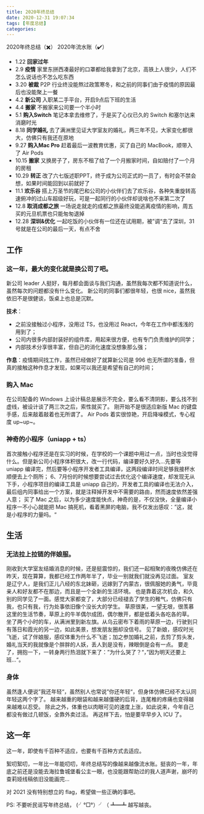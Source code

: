 ```yaml
---
title: 2020年终总结
date: 2020-12-31 19:07:34
tags: [年度总结]
categories:
---
```

2020年终总结（✖️）
2020年流水账（✔️）
<!--more-->

* 1.22 __回家过年__
* 2.9 __疫情__ 家里东拼西凑最好的口罩都给我拿到了北京，高铁上人很少，人们不怎么说话也不怎么吃东西
* 3.20 __被裁__ P2P 行业终没能熬过政策寒冬，和之前的同事们由于疫情的原因最后也没能聚上一餐
* 4.2 __新公司__ 入职某二手平台，开启9点后下班的生活
* 4.4 __搬家__ 不搬家来公司要一个半小时
* 5.1 __购入Switch__ 笔记本拿去维修了，于是买了心仪已久的 Switch 和塞尔达来消磨时光
* 8.18 __同学婚礼__ 去了满洲里见证大学室友的婚礼，两三年不见，大家变化都很大，仿佛只有我还在原地
* 9.27 __购入Mac Pro__ 赶着最后一波教育优惠，买了自己的 MacBook，顺带入了 Air Pods
* 10.15 __搬家__ 又换房子了，房东不租了给了一个月搬家时间，自如赔付了一个月的房租
* 10.29 __转正__ 改了六七版述职PPT，终于成为公司正式的一员了，有时会不禁会想，如果时间能回到以前就好了
* 11.1 __欢乐谷__ 搭上万圣节的尾巴和公司的小伙伴们去了欢乐谷，各种失重旋转高速俯冲的过山车超级好玩，可是一起同行的小伙伴却说啥也不来第二次了
* 12.8 __取消成都之旅__ 一场说走就走的成都之旅最终没能逃离疫情的影响，周五买的元旦机票也只能匆匆退掉
* 12.28 __深圳&优化__ 一起吃饭的小伙伴有一位还在试用期，被”调“去了深圳，31号就是在公司的最后一天，有点不舍

## 工作
### 这一年，最大的变化就是换公司了吧。
新公司 leader 人挺好，每月都会面谈与我们沟通，虽然我每次都不知道说什么，虽然每次的问题都没有什么变化。
新公司的同事们都很年轻，也很 nice，虽然我依旧不是很健谈，饭桌上也总是沉默。

__技术__：
  * 之前没接触过小程序，没用过 TS，也没用过 React，今年在工作中都浅浅的用到了；
  * 公司内很多内部封装好的组件库，用起来很方便，也有专门负责维护的同学；
  * 内部技术分享很丰富，但自己的消化速度没想象那么强；
  
__作息__：疫情期间找工作，虽然已经做好了就算新公司是 996 也无所谓的准备，但真的接触这种作息才发现，如果可以我还是希望有自己的时间；

### 购入 Mac
在公司配备的 Windows 上设计稿总是展示不完全，要么看不清阴影，要么找不到虚线，被设计谈了两三次之后，索性就买了。
刚开始不是很适应新版 Mac 的键盘手感，后来敲着敲着也无所谓了。
Air Pods 着实很惊艳，开启降噪模式，专心程度 up~up~。

### 神奇的小程序（uniapp + ts）
首次接触小程序还是在实习的时候，在学校的一个课题中用过一点，当时也没觉得什么。但是新公司小程序体积很大，改一行代码，编译要好久好久...先要等 uniapp 编译完，然后要等小程序开发者工具编译，这两段编译时间足够我接杯水顺便去上个厕所；
6、7月份的时候想要尝试过去优化这个编译速度，却发现无从下手，小程序项目的编译工具是 uniapp 自己的，开发者工具的编译也无法介入，最后组内同事给出一个方案，就是注释掉开发中不需要的路由，然而速度依然差强人意；
买了 Mac 之后，以为多少速度能快点，神奇的是，不仅没快，全量编译小程序一不小心就能把 Mac 搞死机，看着黑屏的电脑，我不仅发出感叹：”这，就是小程序的力量吗。“

## 生活
### 无法拉上拉链的伴娘服。
刚收到大学室友结婚消息的时候，还是挺震惊的，我们还一起相聚的夜晚仿佛还在昨天，现在算算，我都已经工作两年半了，毕业一别就我们就没再见过面。
室友是辽宁人，是我们正儿八经的东北妹砸，远嫁到了内蒙古，很佩服她的勇气，毕竟亲人和好友都不在那边，而且是一个全新的生活环境。
也是靠着这次机会，和久别的同学见了一面。感觉大家都变了，大部分已经褪去了学生的稚气，仿佛只有我，也只有我，行为处事依旧像个没长大的学生。
草原很美，一望无垠，很羡慕这里的生活节奏，草原上的牛羊偶尔成团，偶尔散开，都是低着头各吃各的草。
坐了两个小时的车，从满洲里到新左旗。从乌云密布下着雨的草原一边，行驶到只有落日和霞光的另一边，如此美景，想发朋友圈却没信号。
见了新娘，感叹时光飞逝，试了伴娘服，感叹体重为什么不飞逝；加之参加婚礼之前，去剪了剪头发，婚礼当天的我就像是个胖胖的人妖，丢人到是没有，辣眼倒是会有一点。
要走了，拥抱一下，一转身两行热泪就下来了：”为什么哭了？“，”因为明天还要上班...“。

### 身体
虽然逢人便说”我还年轻“，虽然别人也常说”你还年轻“，但身体仿佛已经不太认同年轻这两个字了。
越来越重的眼袋和越来越僵硬的后背，连尾椎的疼痛也变得越来越难以忍受。
除此之外，体重也以肉眼可见的速度上涨，如此说来，今年自己都没有做过几顿饭，全靠外卖过活。
再这样下去，怕是要早早步入 ICU 了。

## 这一年
这一年，即使有千百种不适应，也要有千百种方式去适应。

絮叨絮叨，一年比一年能叨叨，年终总结写的像越来越像流水账。挺丧的一年，年底之前还是没能去海拉鲁城堡看公主一眼，也没能跟帮助过的我人道声谢，崩坏的查莉娅线稿依旧没能画完...

对 2021 没有特别想立的 flag，希望做一些正确的事吧。

PS: 不要听民谣写年终总结， (╯°□°）╯（ ┻━┻ 越写越丧。
